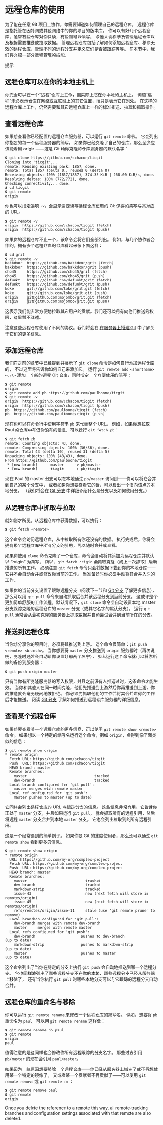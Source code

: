 

# 远程仓库的使用

<p>为了能在任意 Git 项目上协作，你需要知道如何管理自己的远程仓库。
远程仓库是指托管在因特网或其他网络中的你的项目的版本库。
你可以有好几个远程仓库，通常有些仓库对你只读，有些则可以读写。
与他人协作涉及管理远程仓库以及根据需要推送或拉取数据。
管理远程仓库包括了解如何添加远程仓库、移除无效的远程仓库、管理不同的远程分支并定义它们是否被跟踪等等。
在本节中，我们将介绍一部分远程管理的技能。</p>
<aside class="admonition note custom-block tip" title="Note: 远程仓库可以在你的本地主机上" epub:type="note"><p class="custom-block-title">提示</p>
<h2>远程仓库可以在你的本地主机上</h2>
<div class="content">
<p>你完全可以在一个“远程”仓库上工作，而实际上它在你本地的主机上。
词语“远程”未必表示仓库在网络或互联网上的其它位置，而只是表示它在别处。
在这样的远程仓库上工作，仍然需要和其它远程仓库上一样的标准推送、拉取和抓取操作。</p>
</div>
</aside>


## 查看远程仓库

<p>如果想查看你已经配置的远程仓库服务器，可以运行 <code class="literal">git remote</code> 命令。
它会列出你指定的每一个远程服务器的简写。
如果你已经克隆了自己的仓库，那么至少应该能看到 origin ——这是 Git 给你克隆的仓库服务器的默认名字：</p>

<pre class="language-bash"><code><span style="font-weight: bold">$</span> git clone https://github.com/schacon/ticgit
Cloning into &#39;ticgit&#39;...
remote: Reusing existing pack: 1857, done.
remote: Total 1857 (delta 0), reused 0 (delta 0)
Receiving objects: 100% (1857/1857), 374.35 KiB | 268.00 KiB/s, done.
Resolving deltas: 100% (772/772), done.
Checking connectivity... done.
<span style="font-weight: bold">$</span> cd ticgit
<span style="font-weight: bold">$</span> git remote
origin</code></pre>
<p>你也可以指定选项 <code class="literal">-v</code>，会显示需要读写远程仓库使用的 Git 保存的简写与其对应的 URL。</p>

<pre class="language-bash"><code><span style="font-weight: bold">$</span> git remote -v
origin	https://github.com/schacon/ticgit (fetch)
origin	https://github.com/schacon/ticgit (push)</code></pre>
<p>如果你的远程仓库不止一个，该命令会将它们全部列出。
例如，与几个协作者合作的，拥有多个远程仓库的仓库看起来像下面这样：</p>

<pre class="language-bash"><code><span style="font-weight: bold">$</span> cd grit
<span style="font-weight: bold">$</span> git remote -v
bakkdoor  https://github.com/bakkdoor/grit (fetch)
bakkdoor  https://github.com/bakkdoor/grit (push)
cho45     https://github.com/cho45/grit (fetch)
cho45     https://github.com/cho45/grit (push)
defunkt   https://github.com/defunkt/grit (fetch)
defunkt   https://github.com/defunkt/grit (push)
koke      git://github.com/koke/grit.git (fetch)
koke      git://github.com/koke/grit.git (push)
origin    git@github.com:mojombo/grit.git (fetch)
origin    git@github.com:mojombo/grit.git (push)</code></pre>
<p>这表示我们能非常方便地拉取其它用户的贡献。我们还可以拥有向他们推送的权限，这里暂不详述。</p>
<p>注意这些远程仓库使用了不同的协议。我们将会在 <a href="/chapter-4/2.html#在服务器上搭建-git" class="xref">在服务器上搭建 Git</a> 中了解关于它们的更多信息。</p>



## 添加远程仓库

<p>我们在之前的章节中已经提到并展示了 <code class="literal">git clone</code> 命令是如何自行添加远程仓库的，
不过这里将告诉你如何自己来添加它。
运行 <code class="literal">git remote add &lt;shortname&gt; &lt;url&gt;</code> 添加一个新的远程 Git 仓库，同时指定一个方便使用的简写：</p>

<pre class="language-bash"><code><span style="font-weight: bold">$</span> git remote
origin
<span style="font-weight: bold">$</span> git remote add pb https://github.com/paulboone/ticgit
<span style="font-weight: bold">$</span> git remote -v
origin	https://github.com/schacon/ticgit (fetch)
origin	https://github.com/schacon/ticgit (push)
pb	https://github.com/paulboone/ticgit (fetch)
pb	https://github.com/paulboone/ticgit (push)</code></pre>
<p>现在你可以在命令行中使用字符串 <code class="literal">pb</code> 来代替整个 URL。
例如，如果你想拉取 Paul 的仓库中有但你没有的信息，可以运行 <code class="literal">git fetch pb</code>：</p>

<pre class="language-bash"><code><span style="font-weight: bold">$</span> git fetch pb
remote: Counting objects: 43, done.
remote: Compressing objects: 100% (36/36), done.
remote: Total 43 (delta 10), reused 31 (delta 5)
Unpacking objects: 100% (43/43), done.
From https://github.com/paulboone/ticgit
 * [new branch]      master     -&gt; pb/master
 * [new branch]      ticgit     -&gt; pb/ticgit</code></pre>
<p>现在 Paul 的 master 分支可以在本地通过 <code class="literal">pb/master</code> 访问到——你可以将它合并到自己的某个分支中，
或者如果你想要查看它的话，可以检出一个指向该点的本地分支。
（我们将会在 <a href="/chapter-3/index.html" class="xref">Git 分支</a> 中详细介绍什么是分支以及如何使用分支。）</p>



## 从远程仓库中抓取与拉取

<p>就如刚才所见，从远程仓库中获得数据，可以执行：</p>

<pre class="language-bash"><code><span style="font-weight: bold">$</span> git fetch &lt;remote&gt;</code></pre>
<p>这个命令会访问远程仓库，从中拉取所有你还没有的数据。
执行完成后，你将会拥有那个远程仓库中所有分支的引用，可以随时合并或查看。</p>
<p>如果你使用 <code class="literal">clone</code> 命令克隆了一个仓库，命令会自动将其添加为远程仓库并默认以 “origin” 为简写。
所以，<code class="literal">git fetch origin</code> 会抓取克隆（或上一次抓取）后新推送的所有工作。
必须注意 <code class="literal">git fetch</code> 命令只会将数据下载到你的本地仓库——它并不会自动合并或修改你当前的工作。
当准备好时你必须手动将其合并入你的工作。</p>
<p>如果你的当前分支设置了跟踪远程分支（阅读下一节和 <a href="/chapter-3/index.html" class="xref">Git 分支</a> 了解更多信息），
那么可以用 <code class="literal">git pull</code> 命令来自动抓取后合并该远程分支到当前分支。
这或许是个更加简单舒服的工作流程。默认情况下，<code class="literal">git clone</code> 命令会自动设置本地 master
分支跟踪克隆的远程仓库的 <code class="literal">master</code> 分支（或其它名字的默认分支）。
运行 <code class="literal">git pull</code> 通常会从最初克隆的服务器上抓取数据并自动尝试合并到当前所在的分支。</p>



## 推送到远程仓库

<p>当你想分享你的项目时，必须将其推送到上游。
这个命令很简单：<code class="literal">git push &lt;remote&gt; &lt;branch&gt;</code>。
当你想要将 <code class="literal">master</code> 分支推送到 <code class="literal">origin</code> 服务器时（再次说明，克隆时通常会自动帮你设置好那两个名字），
那么运行这个命令就可以将你所做的备份到服务器：</p>

<pre class="language-bash"><code><span style="font-weight: bold">$</span> git push origin master</code></pre>
<p>只有当你有所克隆服务器的写入权限，并且之前没有人推送过时，这条命令才能生效。
当你和其他人在同一时间克隆，他们先推送到上游然后你再推送到上游，你的推送就会毫无疑问地被拒绝。
你必须先抓取他们的工作并将其合并进你的工作后才能推送。
阅读 <a href="/chapter-3/index.html" class="xref">Git 分支</a> 了解如何推送到远程仓库服务器的详细信息。</p>



## 查看某个远程仓库

<p>如果想要查看某一个远程仓库的更多信息，可以使用 <code class="literal">git remote show &lt;remote&gt;</code> 命令。
如果想以一个特定的缩写名运行这个命令，例如 <code class="literal">origin</code>，会得到像下面类似的信息：</p>

<pre class="language-bash"><code><span style="font-weight: bold">$</span> git remote show origin
* remote origin
  Fetch URL: https://github.com/schacon/ticgit
  Push  URL: https://github.com/schacon/ticgit
  HEAD branch: master
  Remote branches:
    master                               tracked
    dev-branch                           tracked
  Local branch configured for &#39;git pull&#39;:
    master merges with remote master
  Local ref configured for &#39;git push&#39;:
    master pushes to master (up to date)</code></pre>
<p>它同样会列出远程仓库的 URL 与跟踪分支的信息。
这些信息非常有用，它告诉你正处于 <code class="literal">master</code> 分支，并且如果运行 <code class="literal">git pull</code>，
就会抓取所有的远程引用，然后将远程 <code class="literal">master</code> 分支合并到本地 <code class="literal">master</code> 分支。
它也会列出拉取到的所有远程引用。</p>
<p>这是一个经常遇到的简单例子。
如果你是 Git 的重度使用者，那么还可以通过 <code class="literal">git remote show</code> 看到更多的信息。</p>

<pre class="language-bash"><code><span style="font-weight: bold">$</span> git remote show origin
* remote origin
  URL: https://github.com/my-org/complex-project
  Fetch URL: https://github.com/my-org/complex-project
  Push  URL: https://github.com/my-org/complex-project
  HEAD branch: master
  Remote branches:
    master                           tracked
    dev-branch                       tracked
    markdown-strip                   tracked
    issue-43                         new (next fetch will store in remotes/origin)
    issue-45                         new (next fetch will store in remotes/origin)
    refs/remotes/origin/issue-11     stale (use &#39;git remote prune&#39; to remove)
  Local branches configured for &#39;git pull&#39;:
    dev-branch merges with remote dev-branch
    master     merges with remote master
  Local refs configured for &#39;git push&#39;:
    dev-branch                     pushes to dev-branch                     (up to date)
    markdown-strip                 pushes to markdown-strip                 (up to date)
    master                         pushes to master                         (up to date)</code></pre>
<p>这个命令列出了当你在特定的分支上执行 <code class="literal">git push</code> 会自动地推送到哪一个远程分支。
它也同样地列出了哪些远程分支不在你的本地，哪些远程分支已经从服务器上移除了，
还有当你执行 <code class="literal">git pull</code> 时哪些本地分支可以与它跟踪的远程分支自动合并。</p>



## 远程仓库的重命名与移除

<p>你可以运行 <code class="literal">git remote rename</code> 来修改一个远程仓库的简写名。
例如，想要将 <code class="literal">pb</code> 重命名为 <code class="literal">paul</code>，可以用 <code class="literal">git remote rename</code> 这样做：</p>

<pre class="language-bash"><code><span style="font-weight: bold">$</span> git remote rename pb paul
<span style="font-weight: bold">$</span> git remote
origin
paul</code></pre>
<p>值得注意的是这同样也会修改你所有远程跟踪的分支名字。
那些过去引用 <code class="literal">pb/master</code> 的现在会引用 <code class="literal">paul/master</code>。</p>
<p>如果因为一些原因想要移除一个远程仓库——你已经从服务器上搬走了或不再想使用某一个特定的镜像了，
又或者某一个贡献者不再贡献了——可以使用 <code class="literal">git remote remove</code> 或 <code class="literal">git remote rm</code> ：</p>

<pre class="language-bash"><code><span style="font-weight: bold">$</span> git remote remove paul
<span style="font-weight: bold">$</span> git remote
origin</code></pre>
<p>Once you delete the reference to a remote this way, all remote-tracking branches and configuration settings associated with that remote are also deleted.</p>

